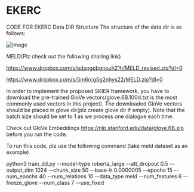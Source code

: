 # EKERC
CODE FOR EKERC
Data DIR Structure
The structure of the data dir is as follows:

![image](https://github.com/user-attachments/assets/835800cf-e607-43c3-b2c6-68baddb12259)

MELD(Plz check out the following sharing link)

https://www.dropbox.com/s/edspgpbgnouh21h/MELD_revised.zip?dl=0

https://www.dropbox.com/s/5m6rcg5g2nhys22/MELD.zip?dl=0

In order to implement the proposed SKIER framework, you have to download the pre-trained GloVe vectors(glove.6B.100d.txt is the most commonly used vectors in this project). The downloaded GloVe vectors should be placed in glove dir(plz create glove dir if empty). Note that the batch size should be set to 1 as we process one dialogue each time.

Check out GloVe Embeddings https://nlp.stanford.edu/data/glove.6B.zip before you run the code.

To run this code, plz use the following command (take meld dataset as an example)

python3 train_dd.py --model-type roberta_large --att_dropout 0.5 --output_dim 1024 --chunk_size 50 --base-lr 0.0000005  --epochs 15 --num_epochs 40 --num_relations 10 --data_type meld --num_features 6 --freeze_glove --num_class 7 --use_fixed



